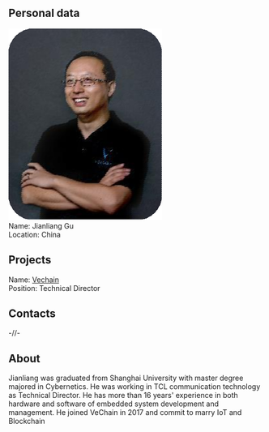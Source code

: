 ## Personal data
![ photo](../people/photo/jianliang_gu.png)  
Name:  Jianliang Gu  
Location: China
## Projects 
Name: [Vechain](../projects/vechain.md)  
Position: Technical Director
## Contacts
-//-
## About
Jianliang was graduated from Shanghai University with
master degree majored in Cybernetics. He was working
in TCL communication technology as Technical Director.
He has more than 16 years' experience in both hardware
and software of embedded system development and
management.
He joined VeChain in 2017 and commit to marry IoT and
Blockchain
